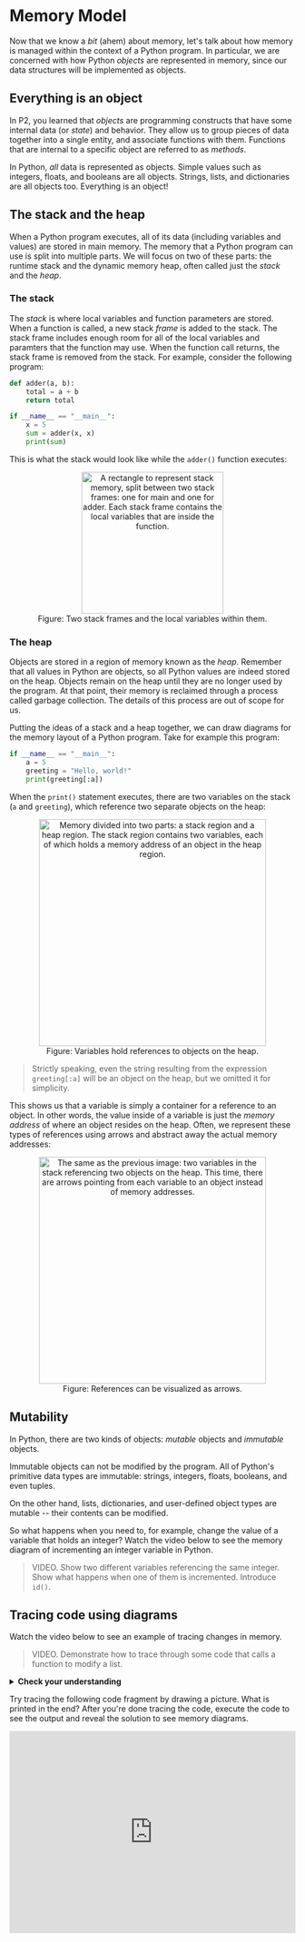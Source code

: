 # Memory Model

Now that we know a *bit* (ahem) about memory, let's talk about how memory is managed within the context of a Python program. In particular, we are concerned with how Python *objects* are represented in memory, since our data structures will be implemented as objects.

## Everything is an object

In P2, you learned that *objects* are programming constructs that have some internal data (or *state*) and behavior. They allow us to group pieces of data together into a single entity, and associate functions with them. Functions that are internal to a specific object are referred to as *methods*.

In Python, *all* data is represented as objects. Simple values such as integers, floats, and booleans are all objects. Strings, lists, and dictionaries are all objects too. Everything is an object!

## The stack and the heap

When a Python program executes, all of its data (including variables and values) are stored in main memory. The memory that a Python program can use is split into multiple parts. We will focus on two of these parts: the runtime stack and the dynamic memory heap, often called just the *stack* and the *heap*.

### The stack

The *stack* is where local variables and function parameters are stored. When a function is called, a new stack *frame* is added to the stack. The stack frame includes enough room for all of the local variables and paramters that the function may use. When the function call returns, the stack frame is removed from the stack. For example, consider the following program:

```python
def adder(a, b):
    total = a + b
    return total

if __name__ == "__main__":
    x = 5
    sum = adder(x, x)
    print(sum)
```

This is what the stack would look like while the `adder()` function executes:

<center>
<img src="/images/week-01/stack.png"
     alt="A rectangle to represent stack memory, split between two stack frames: one for main and one for adder. Each stack frame contains the local variables that are inside the function."
     style="width:250px;" />
</center>

<figcaption align="center">Figure: Two stack frames and the local variables within them.</figcaption>

### The heap

Objects are stored in a region of memory known as the *heap*. Remember that all values in Python are objects, so all Python values are indeed stored on the heap. Objects remain on the heap until they are no longer used by the program. At that point, their memory is reclaimed through a process called garbage collection. The details of this process are out of scope for us.

Putting the ideas of a stack and a heap together, we can draw diagrams for the memory layout of a Python program. Take for example this program:

```python
if __name__ == "__main__":
    a = 5
    greeting = "Hello, world!"
    print(greeting[:a])
```

When the `print()` statement executes, there are two variables on the stack (`a` and `greeting`), which reference two separate objects on the heap:

<center>
<img src="/images/week-01/stack-and-heap.png"
     alt="Memory divided into two parts: a stack region and a heap region. The stack region contains two variables, each of which holds a memory address of an object in the heap region."
     style="width:400px;" />
</center>

<figcaption align="center">Figure: Variables hold references to objects on the heap.</figcaption>

> Strictly speaking, even the string resulting from the expression `greeting[:a]` will be an object on the heap, but we omitted it for simplicity.

This shows us that a variable is simply a container for a reference to an object. In other words, the value inside of a variable is just the *memory address* of where an object resides on the heap. Often, we represent these types of references using arrows and abstract away the actual memory addresses:

<center>
<img src="/images/week-01/stack-and-heap-arrow.png"
     alt="The same as the previous image: two variables in the stack referencing two objects on the heap. This time, there are arrows pointing from each variable to an object instead of memory addresses."
     style="width:400px;" />
</center>

<figcaption align="center">Figure: References can be visualized as arrows.</figcaption>

## Mutability

In Python, there are two kinds of objects: *mutable* objects and *immutable* objects.

Immutable objects can not be modified by the program. All of Python's primitive data types are immutable: strings, integers, floats, booleans, and even tuples.

On the other hand, lists, dictionaries, and user-defined object types are mutable -- their contents can be modified.

So what happens when you need to, for example, change the value of a variable that holds an integer? Watch the video below to see the memory diagram of incrementing an integer variable in Python.

> VIDEO. Show two different variables referencing the same integer. Show what happens when one of them is incremented. Introduce `id()`.

## Tracing code using diagrams

Watch the video below to see an example of tracing changes in memory.

> VIDEO. Demonstrate how to trace through some code that calls a function to modify a list.

<details>
<summary>
<b>Check your understanding</b>

Try tracing the following code fragment by drawing a picture. What is printed in the end? After you're done tracing the code, execute the code to see the output and reveal the solution to see memory diagrams.

<div style="position: relative;">
<iframe src="https://trinket.io/embed/python/02f632a680" width="100%" height="356" frameborder="0" marginwidth="0" marginheight="0" allowfullscreen></iframe>
</div>

</summary>

<b>Answer.</b>

```
[2, 2, 3]
[2, 2, 3]
[6, 5, 6]
```

After line 6, this is the picture in memory:

<img
    src="/images/week-01/memory-model-practice-1.png"
    class="center"
    alt="lst_x and lst_y reference the same list on the heap, while lst_z references a separate list"
    style="width:200px;" />

In other words, `lst_x` and `lst_y` reference the same list in memory on the heap. Therefore, changes made during the call to `modify(lst_x)` and `lst_y[0] = lst_y[1]` affect the same list. After line 9, this is the picture in memory:

<img
    src="/images/week-01/memory-model-practice-2.png"
    class="center"
    alt="After modifying both lst_x and lst_y, both changes are reflected in the same list in memory"
    style="width:200px;" />

The final modification changes `lst_z`, meaning that this is the final picture in memory:

 <img
    src="/images/week-01/memory-model-practice-3.png"
    class="center"
    alt="State of memory after changing lst_z"
    style="width:200px;" />

</details>
